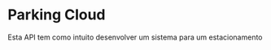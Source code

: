 <h1>Parking Cloud</h1>

 

<p>Esta API tem como intuito desenvolver um sistema para um estacionamento</p>
